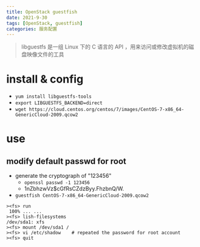 ```yaml
---
title: OpenStack guestfish
date: 2021-9-30
tags: [OpenStack, guestfish]
categories: 服务配置
---
```


> libguestfs 是一组 Linux 下的 C 语言的 API ，用来访问或修改虚拟机的磁盘映像文件的工具

# install & config
- `yum install libguestfs-tools`
- `export LIBGUESTFS_BACKEND=direct`
- `wget https://cloud.centos.org/centos/7/images/CentOS-7-x86_64-GenericCloud-2009.qcow2`
# use
## modify default passwd for root
- generate the cryptograph of "123456"
    - `openssl passwd -1 123456`
    - $1$nZbhzwVz$cGfRsCZdzByy.FhzbnQ/W.
- `guestfish CentOS-7-x86_64-GenericCloud-2009.qcow2`
```shell
><fs> run
 100% ... ...
><fs> lish-filesystems
/dev/sda1: xfs
><fs> mount /dev/sda1 /
><fs> vi /etc/shadow    # repeated the password for root account
><fs> quit
```
